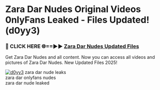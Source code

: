 # Zara Dar Nudes Original Videos 0nlyFans Leaked - Files Updated! (d0yy3)

<h3>🔴 CLICK HERE 🌐==►► <a href="https://tinyurl.com/4mcuefdz" rel="nofollow">Zara Dar Nudes Updated Files</a></h3>

Get Zara Dar Nudes and all content. Now you can access all videos and pictures of Zara Dar Nudes. New Updated Files 2025!

[![d0yy3](https://i.imgur.com/StAQSOY.gif)](https://tinyurl.com/4mcuefdz)
zara dar nude leaks<br>
zara dar onlyfans nudes<br>
zara dar nude leaked